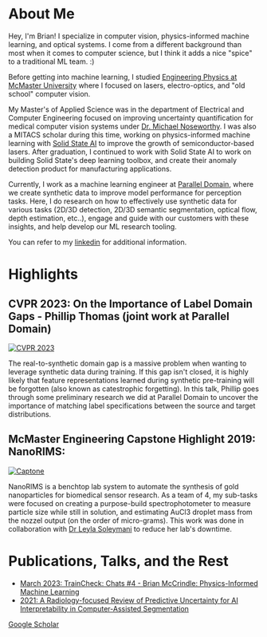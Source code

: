 # About Me
Hey, I'm Brian! I specialize in computer vision, physics-informed machine learning, and optical systems. I come from a different background than most when it comes to computer science, but I think it adds a nice "spice" to a traditional ML team. :) 

Before getting into machine learning, I studied [Engineering Physics at McMaster University](https://www.eng.mcmaster.ca/engphys/) where I focused on lasers, electro-optics, and "old school" computer vision. 

My Master's of Applied Science was in the department of Electrical and Computer Engineering focused on improving uncertainty quantification for medical computer vision systems under [Dr. Michael Noseworthy](https://www.eng.mcmaster.ca/faculty/michael-noseworthy/). I was also a MITACS scholar during this time, working on physics-informed machine learning with [Solid State AI](https://www.solidstate.ai) to improve the growth of semiconductor-based lasers. After graduation, I continued to work with Solid State AI to work on building Solid State's deep learning toolbox, and create their anomaly detection product for manufacturing applications.

Currently, I work as a machine learning engineer at [Parallel Domain](https://paralleldomain.com), where we create synthetic data to improve model performance for perception tasks. Here, I do research on how to effectively use synthetic data for various tasks (2D/3D detection, 2D/3D semantic segmentation, optical flow, depth estimation, etc..), engage and guide with our customers with these insights, and help develop our ML research tooling.

You can refer to my [linkedin](https://www.linkedin.com/in/brianmccrindle/) for additional information.

# Highlights
## CVPR 2023: On the Importance of Label Domain Gaps - Phillip Thomas (joint work at Parallel Domain)
  [![CVPR 2023](https://img.youtube.com/vi/XPeltSxmOJI/sddefault.jpg)](https://www.youtube.com/watch?v=XPeltSxmOJI)

  The real-to-synthetic domain gap is a massive problem when wanting to leverage synthetic data during training. If this gap isn't closed, it is highly likely that feature representations learned during synthetic pre-training will be forgotten (also known as catestrophic forgetting). In this talk, Phillip goes through some preliminary research we did at Parallel Domain to uncover the importance of matching label specifications between the source and target distributions. 

## McMaster Engineering Capstone Highlight 2019: NanoRIMS:
  [![Captone](https://img.youtube.com/vi/OhaVQgD_pT0/0.jpg)](https://www.youtube.com/watch?v=OhaVQgD_pT0)

  NanoRIMS is a benchtop lab system to automate the synthesis of gold nanoparticles for biomedical sensor research. As a team of 4, my sub-tasks were focused on creating a purpose-build spectrophotometer to measure particle size while still in solution, and estimating AuCl3 droplet mass from the nozzel output (on the order of micro-grams). This work was done in collaboration with [Dr Leyla Soleymani](https://scholar.google.com/citations?user=LnAefPoAAAAJ) to reduce her lab's downtime. 

# Publications, Talks, and the Rest
* [March 2023: TrainCheck: Chats #4 - Brian McCrindle: Physics-Informed Machine Learning](https://traincheck.buzzsprout.com/2139078/12686397-chats-4-brian-mccrindle-physics-informed-machine-learning)
* [2021: A Radiology-focused Review of Predictive Uncertainty for AI Interpretability in Computer-Assisted Segmentation](https://pubs.rsna.org/doi/full/10.1148/ryai.2021210031)

[Google Scholar](https://scholar.google.com/citations?hl=en&view_op=list_works&gmla=AMpAcmT-YCkjvjhHnV32GRTzB4ne8i1ZKpT4AUEBlHbsYpHn1PCTjj0w8jHuOFf1agDL7gbjbBduESzyG32QQQ&user=BsRPyEcAAAAJ)
